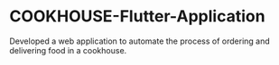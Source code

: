 # COOKHOUSE-Flutter-Application
Developed a web application to automate the process of ordering and delivering food in a cookhouse.
